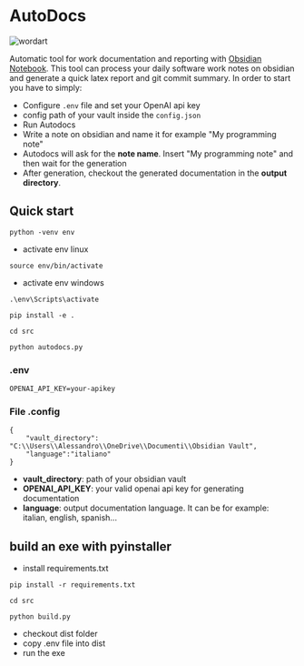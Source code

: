 # AutoDocs

![wordart](https://github.com/AlessandroBonomo28/AutoDocs/assets/75626033/5ff436cb-e356-45c6-81ff-ac3823085d9a)

Automatic tool for work documentation and reporting with [Obsidian Notebook](https://obsidian.md/). This tool can process your daily software work notes on obsidian and generate a quick latex report and git commit summary. In order to start you have to simply:
- Configure `.env` file and set your OpenAI api key
- config path of your vault inside the `config.json`
- Run Autodocs
- Write a note on obsidian and name it for example "My programming note"
- Autodocs will ask for the **note name**. Insert "My programming note" and then wait for the generation
- After generation, checkout the generated documentation in the **output directory**.
## Quick start
```
python -venv env
```
- activate env linux
```
source env/bin/activate
```
- activate env windows
```
.\env\Scripts\activate
```
```
pip install -e .
```
```
cd src
```
```
python autodocs.py
```
### .env
```
OPENAI_API_KEY=your-apikey
```
### File .config
```
{
    "vault_directory": "C:\\Users\\Alessandro\\OneDrive\\Documenti\\Obsidian Vault",
    "language":"italiano"
}
```
 
- **vault_directory**: path of your obsidian vault
- **OPENAI_API_KEY**: your valid openai api key for generating documentation
- **language**: output documentation language. It can be for example: italian, english, spanish...

## build an exe with pyinstaller
- install requirements.txt
```
pip install -r requirements.txt
```
```
cd src
```
```
python build.py
```
- checkout dist folder
- copy .env file into dist
- run the exe
